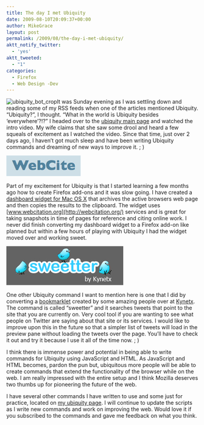 ```yaml
---
title: The day I met Ubiquity
date: 2009-08-10T20:09:37+00:00
author: MikeGrace
layout: post
permalink: /2009/08/the-day-i-met-ubiquity/
aktt_notify_twitter:
  - 'yes'
aktt_tweeted:
  - "1"
categories:
  - Firefox
  - Web Design -Dev
---
```

<img src="/assets/2009/08/ubiquity_bot_crop.jpg" alt="ubiquity_bot_crop" title="ubiquity_bot_crop" width="500" height="191" class="aligncenter size-full wp-image-726" srcset="/assets/2009/08/ubiquity_bot_crop.jpg 500w, /assets/2009/08/ubiquity_bot_crop-300x114.jpg 300w" sizes="(max-width: 500px) 100vw, 500px" />It was Sunday evening as I was settling down and reading some of my RSS feeds when one of the articles mentioned Ubiquity. &#8220;Ubiquity?&#8221;, I thought. &#8220;What in the world is Ubiquity besides &#8216;everywhere&#8217;?!?&#8221; I headed over to the [ubiquity main page](http://ubiquity.mozilla.com/) and watched the intro video. My wife claims that she saw some drool and <!--more-->heard a few squeals of excitement as I watched the video. Since that time, just over 2 days ago, I haven&#8217;t got much sleep and have been writing Ubiquity commands and dreaming of new ways to improve it. ; )


  
<img alt="" src="/assets/2009/08/webcite.jpg" class="aligncenter" width="195" height="54" />
  
Part of my excitement for Ubiquity is that I started learning a few months ago how to create Firefox add-ons and it was slow going. I have created a [dashboard widget for Mac OS X](http://geek.michaelgrace.org/webcite/) that archives the active browsers web page and then copies the results to the clipboard. The widget uses [www.webcitation.org](http://webcitation.org/) services and is great for taking snapshots in time of pages for reference and citing online work. I never did finish converting my dashboard widget to a Firefox add-on like planned but within a few hours of playing with Ubiquity I had the widget moved over and working sweet.
  
<img alt="" src="/assets/2009/08/sweetter_full.jpg" class="aligncenter" width="307" height="102" />
  
One other Ubiquity command I want to mention here is one that I did by converting a [bookmarklet](http://www.windley.com/archives/2009/08/what_are_people_tweeting_about_this_site.shtml) created by some amazing people over at [Kynetx](http://www.kynetx.com/). The command is called &#8220;sweetter&#8221; and it searches tweets that point to the site that you are currently on. Very cool tool if you are wanting to see what people on Twitter are saying about that site or its services. I would like to improve upon this in the future so that a simpler list of tweets will load in the preview pane without loading the tweets over the page. You&#8217;ll have to check it out and try it because I use it all of the time now. ; )

I think there is immense power and potential in being able to write commands for Ubiquity using JavaScript and HTML. As JavaScript and HTML becomes, pardon the pun but, ubiquitous more people will be able to create commands that extend the functionality of the browser while on the web. I am really impressed with the entire setup and I think Mozilla deserves two thumbs up for pioneering the future of the web.

I have several other commands I have written to use and some just for practice, located on [my ubiquity page](http://geek.michaelgrace.org/ubiquity/). I will continue to update the scripts as I write new commands and work on improving the web. Would love it if you subscribed to the commands and gave me feedback on what you think.